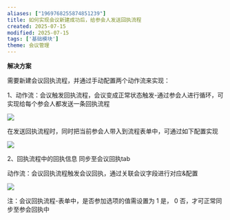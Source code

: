 ```yaml
---
aliases: ["1969768255874851239"]
title: 如何实现会议新建成功后，给参会人发送回执流程
created: 2025-07-15
modified: 2025-07-15
tags: ['基础模块']
theme: 会议管理
---
```


**解决方案**

需要新建会议回执流程，并通过手动配置两个动作流来实现：

1、动作流：会议触发回执流程，会议变成正常状态触发-通过参会人进行循环，可实现给每个参会人都发送一条回执流程

![](https://myhelpdoc.oss-cn-heyuan.aliyuncs.com/mdimages/987013877d097a1128fb481c55db6333.jpg)

在发送回执流程时，同时把当前参会人带入到流程表单中，可通过如下配置实现

![](https://myhelpdoc.oss-cn-heyuan.aliyuncs.com/mdimages/687a18328e88f9df0b90c3c1d648ce35.jpg)

2、回执流程中的回执信息 同步至会议回执tab

动作流：会议回执流程触发会议回执，通过关联会议字段进行对应&配置

![](https://myhelpdoc.oss-cn-heyuan.aliyuncs.com/mdimages/77d79b94d4a3c62cee867bc76603d608.jpg)

注：会议回执流程-表单中，是否参加选项的值需设置为 1 是， 0 否，才可正常同步至参会回执中

